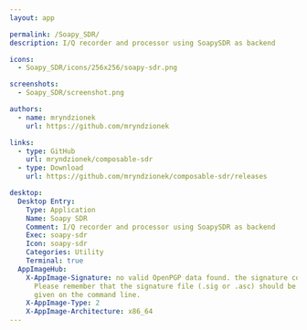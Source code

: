 ```yaml
---
layout: app

permalink: /Soapy_SDR/
description: I/Q recorder and processor using SoapySDR as backend

icons:
  - Soapy_SDR/icons/256x256/soapy-sdr.png

screenshots:
  - Soapy_SDR/screenshot.png

authors:
  - name: mryndzionek
    url: https://github.com/mryndzionek

links:
  - type: GitHub
    url: mryndzionek/composable-sdr
  - type: Download
    url: https://github.com/mryndzionek/composable-sdr/releases

desktop:
  Desktop Entry:
    Type: Application
    Name: Soapy SDR
    Comment: I/Q recorder and processor using SoapySDR as backend
    Exec: soapy-sdr
    Icon: soapy-sdr
    Categories: Utility
    Terminal: true
  AppImageHub:
    X-AppImage-Signature: no valid OpenPGP data found. the signature could not be verified.
      Please remember that the signature file (.sig or .asc) should be the first file
      given on the command line.
    X-AppImage-Type: 2
    X-AppImage-Architecture: x86_64
---
```

